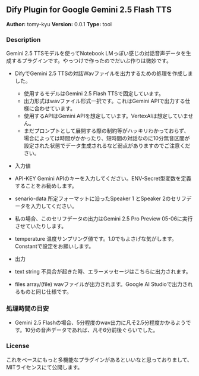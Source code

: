## Dify Plugin for Google Gemini 2.5 Flash TTS 

**Author:** tomy-kyu
**Version:** 0.0.1
**Type:** tool

### Description

Gemini 2.5 TTSモデルを使ってNotebook LMっぽい感じの対話音声データを生成するプラグインです。やっつけで作ったのでだいぶ作りは微妙です。

* DifyでGemini 2.5 TTSの対話Wavファイルを出力するための処理を作成しました。
  * 使用するモデルはGemini 2.5 Flash TTSで固定しています。
  * 出力形式はwavファイル形式一択です。これはGemini APIで出力する仕様に合わせています。
  * 使用するAPIはGemini APIを想定しています。VertexAIは想定していません。
  * まだプロンプトとして展開する際の制約等がハッキリわかっておらず、場合によっては時間がかかったり、短時間の対話なのに10分無音区間が設定された状態でデータ生成されるなど弱点がありますのでご注意ください。
 
* 入力値
 * API-KEY Gemini APIのキーを入力してください。ENV-Secret型変数を定義することをお勧めします。
 * senario-data 所定フォーマットに沿ったSpeaker 1 とSpeaker 2のセリフデータを入力してください。
  * 私の場合、このセリフデータの出力はGemini 2.5 Pro Preview 05-06に実行させていたりします。
 * temperature 温度サンプリング値です。1.0でもよさげな気がします。Constantで設定をお願いします。

* 出力
 * text string 不具合が起きた時、エラーメッセージはこちらに出力されます。
 * files array/(file) wavファイルが出力されます。Google AI Studioで出力されるものと同じ仕様です。

### 処理時間の目安

* Gemini 2.5 Flashの場合、5分程度のwav出力に凡そ2.5分程度かかるようです。10分の音声データであれば、凡そ6分前後ぐらいでした。

### License

これをベースにもっと多機能なプラグインがあるといいなと思っておりまして、MITライセンスにて公開します。

